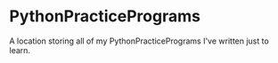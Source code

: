 # PythonPracticePrograms
A location storing all of my PythonPracticePrograms I've written just to learn.
